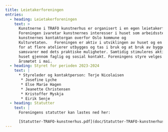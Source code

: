 ```yaml
---
title: Leietakerforeningen
entries:
  - heading: Leietakerforeningen
    text: >
      Kunstnerne i TRAFO kunstnerhus er organisert i en egen leietakerforening.
      Foreningen ivaretar kunstnernes interesser i huset som arbeidssted og er
      kunstnernes kontaktorgan overfor Oslo kommune og
      Kulturetaten.   Foreningen er aktiv i utviklingen av huset og en pådriver
      for at flere atelierer utbygges og tas i bruk og at bruk av bygget
      samsvarer med dets praktiske muligheter. Samtidig stimuleres aktiviteten i
      huset gjennom faglig og sosial kontakt. Foreningens styre velges på
      årsmøtet i mai.
  - heading: Styret for perioden 2023-2024
    text: |
      * Styreleder og kontaktperson: Terje Nicolaisen
       * Josefine Lyche
       * Else Marie Hagen
       * Jeanette Christensen
       * Kristoffer Myskja
       * Eirik Senje
  - heading: Statutter
    text: |
      Foreningens statutter kan lastes ned her:

      [Statutter-TRAFO-kunstnerhus.pdf](doc/Statutter-TRAFO-kunstnerhus.pdf)
---
```

